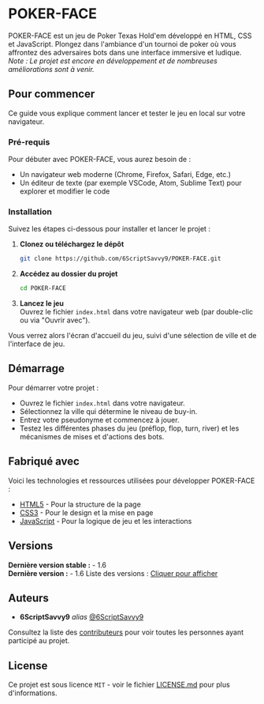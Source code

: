 # POKER-FACE  

POKER-FACE est un jeu de Poker Texas Hold'em développé en HTML, CSS et JavaScript. Plongez dans l'ambiance d'un tournoi de poker où vous affrontez des adversaires bots dans une interface immersive et ludique.  
*Note : Le projet est encore en développement et de nombreuses améliorations sont à venir.*

## Pour commencer

Ce guide vous explique comment lancer et tester le jeu en local sur votre navigateur.

### Pré-requis

Pour débuter avec POKER-FACE, vous aurez besoin de :

- Un navigateur web moderne (Chrome, Firefox, Safari, Edge, etc.)
- Un éditeur de texte (par exemple VSCode, Atom, Sublime Text) pour explorer et modifier le code

### Installation

Suivez les étapes ci-dessous pour installer et lancer le projet :

1. **Clonez ou téléchargez le dépôt**  
   ```bash
   git clone https://github.com/6ScriptSavvy9/POKER-FACE.git
   ```
2. **Accédez au dossier du projet**  
   ```bash
   cd POKER-FACE
   ```
3. **Lancez le jeu**  
   Ouvrez le fichier `index.html` dans votre navigateur web (par double-clic ou via "Ouvrir avec").

Vous verrez alors l'écran d'accueil du jeu, suivi d'une sélection de ville et de l'interface de jeu.

## Démarrage

Pour démarrer votre projet :

- Ouvrez le fichier `index.html` dans votre navigateur.
- Sélectionnez la ville qui détermine le niveau de buy-in.
- Entrez votre pseudonyme et commencez à jouer.
- Testez les différentes phases du jeu (préflop, flop, turn, river) et les mécanismes de mises et d'actions des bots.

## Fabriqué avec

Voici les technologies et ressources utilisées pour développer POKER-FACE :

* [HTML5](https://developer.mozilla.org/fr/docs/Web/HTML) - Pour la structure de la page
* [CSS3](https://developer.mozilla.org/fr/docs/Web/CSS) - Pour le design et la mise en page
* [JavaScript](https://developer.mozilla.org/fr/docs/Web/JavaScript) - Pour la logique de jeu et les interactions

## Versions

**Dernière version stable :** - 1.6  
**Dernière version :** - 1.6 
Liste des versions : [Cliquer pour afficher](https://github.com/6ScriptSavvy9/POKER-FACE/tags)

## Auteurs

* **6ScriptSavvy9** _alias_ [@6ScriptSavvy9](https://github.com/6ScriptSavvy9)

Consultez la liste des [contributeurs](https://github.com/6ScriptSavvy9/POKER-FACE/contributors) pour voir toutes les personnes ayant participé au projet.

## License

Ce projet est sous licence `MIT` - voir le fichier [LICENSE.md](LICENSE.md) pour plus d'informations.